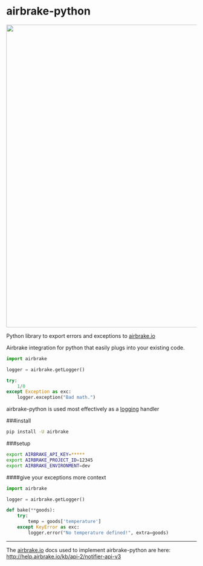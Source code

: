 airbrake-python
===============

<img src="http://f.cl.ly/items/3Z1A202C1U2j3E1O1N0n/python%2009.19.32.jpg" width=800px>

Python library to export errors and exceptions to [airbrake.io](https://airbrake.io/)

Airbrake integration for python that easily plugs into your existing code.

```python
import airbrake

logger = airbrake.getLogger()

try:
    1/0
except Exception as exc:
    logger.exception("Bad math.")

```
airbrake-python is used most effectively as a [logging](http://docs.python.org/2/library/logging.html) handler

###install
```bash
pip install -U airbrake
```

###setup
```bash
export AIRBRAKE_API_KEY=*****
export AIRBRAKE_PROJECT_ID=12345
export AIRBRAKE_ENVIRONMENT=dev
```


####give your exceptions more context
```python
import airbrake

logger = airbrake.getLogger()

def bake(**goods):
    try:
        temp = goods['temperature']
    except KeyError as exc:
        logger.error("No temperature defined!", extra=goods)
```

-----------------

The [airbrake.io](https://airbrake.io/) docs used to implement airbrake-python are here:
http://help.airbrake.io/kb/api-2/notifier-api-v3
